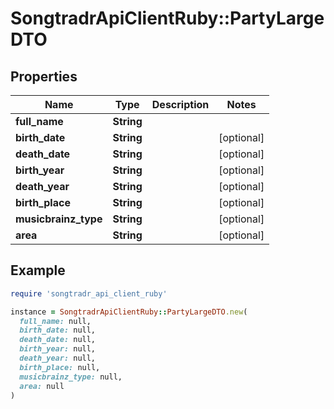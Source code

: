 # SongtradrApiClientRuby::PartyLargeDTO

## Properties

| Name | Type | Description | Notes |
| ---- | ---- | ----------- | ----- |
| **full_name** | **String** |  |  |
| **birth_date** | **String** |  | [optional] |
| **death_date** | **String** |  | [optional] |
| **birth_year** | **String** |  | [optional] |
| **death_year** | **String** |  | [optional] |
| **birth_place** | **String** |  | [optional] |
| **musicbrainz_type** | **String** |  | [optional] |
| **area** | **String** |  | [optional] |

## Example

```ruby
require 'songtradr_api_client_ruby'

instance = SongtradrApiClientRuby::PartyLargeDTO.new(
  full_name: null,
  birth_date: null,
  death_date: null,
  birth_year: null,
  death_year: null,
  birth_place: null,
  musicbrainz_type: null,
  area: null
)
```

